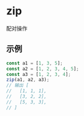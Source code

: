 # zip

配对操作

## 示例

```typescript
const a1 = [1, 3, 5];
const a2 = [1, 2, 3, 4, 5];
const a3 = [1, 2, 3, 4];
zip(a1, a2, a3);
// 输出 [
//   [1, 1, 1],
//   [3, 2, 2],
//   [5, 3, 3],
// ]
```
